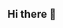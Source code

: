 ## Hi there 👋

<!--
**KVaishnavi21/KVaishnavi21** is a ✨ _special_ ✨ repository because its `README.md` (this file) appears on your GitHub profile.

Here are some ideas to get you started:

- 🔭 I’m currently working on      : Data analysis projects that involve cleaning, visualizing, and interpreting large datasets.
- 🌱 I’m currently learning        : Advanced techniques in Power BI and Python for data analysis.
- 👯 I’m looking to collaborate on : Data analysis and visualization projects, especially those using Python and Power BI.
- 🤔 I’m looking for help with     : Expanding my knowledge in Python and its applications in business analytics.
- 💬 Ask me about                  : Data analysis, Power BI, Python, SQL, and how to turn data into actionable insights.
- 📫 How to reach me               : kokardevaishnavi@gmail.com / www.linkedin.com/in/vaishnavi-kokarde-b2b596315
- 😄 Pronouns                      : She/Her
-->
